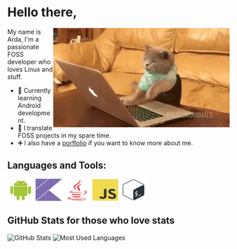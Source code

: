 # Hello there,
<img title="Cat coding rabidly" align="right" width="400" alt="Cateloper" src="img/cat.gif" />

My name is Arda, I'm a passionate FOSS developer who loves Linux and stuff.
- 🔭 Currently learning Android development.
- 🌱 I translate FOSS projects in my spare time.
- ➕ I also have a [porftolio](https://kavakci.dev) if you want to know more about me.

## Languages and Tools:
<div>
  <img title="Android" alt="android" height="50" width="60" src="img/android-plain.svg">
  <img title="Kotlin" alt="kotlin" height="50" width="60" src="img/kotlin-plain.svg">
  <img title="Java" alt="java" height="50" width="60" src="img/java-plain.svg">
  <img title="JavaScript" alt="js" height="50" width="60" src="img/javascript-original.svg">
  <img title="Bash" alt="bash" height="50" width="60" src="img/bash-plain.svg">
</div>

## GitHub Stats for those who love stats
<div>
  <img title="GitHub Stats" height="170" src="https://github-readme-stats.vercel.app/api?username=dybdeskarphet&show_icons=true&theme=midnight-purple">
  <img title="Most Used Languages" height="170" src="https://github-readme-stats.vercel.app/api/top-langs/?username=dybdeskarphet&layout=compact&theme=midnight-purple">
</div>
